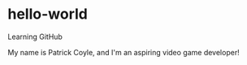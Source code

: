 # hello-world
Learning GitHub

  My name is Patrick Coyle, and I'm an aspiring video game developer!

